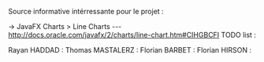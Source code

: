 Source informative intérressante pour le projet :



-> JavaFX Charts > Line Charts --- http://docs.oracle.com/javafx/2/charts/line-chart.htm#CIHGBCFI
TODO list :

Rayan HADDAD :
Thomas MASTALERZ :
Florian BARBET :
Florian HIRSON :


